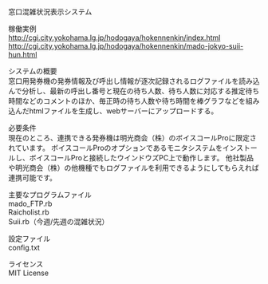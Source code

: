 窓口混雑状況表示システム  

稼働実例  
http://cgi.city.yokohama.lg.jp/hodogaya/hokennenkin/index.html  
http://cgi.city.yokohama.lg.jp/hodogaya/hokennenkin/mado-jokyo-suii-hun.html  

システムの概要  
窓口用発券機の発券情報及び呼出し情報が逐次記録されるログファイルを読み込んで分析し、最新の呼出し番号と現在の待ち人数、待ち人数に対応する推定待ち時間などのコメントのほか、毎正時の待ち人数や待ち時間を棒グラフなどを組み込んだhtmlファイルを生成し、webサーバーにアップロードする。

必要条件    
現在のところ、連携できる発券機は明光商会（株）のボイスコールProに限定されています。
ボイスコールProのオプションであるモニタシステムをインストールし、ボイスコールProと接続したウインドウズPC上で動作します。
他社製品や明光商会（株）の他機種でもログファイルを利用できるようにしてもらえれば連携可能です。

主要なプログラムファイル  
mado_FTP.rb  
Raicholist.rb   
Suii.rb（今週/先週の混雑状況）  

設定ファイル  
config.txt

ライセンス  
MIT License
